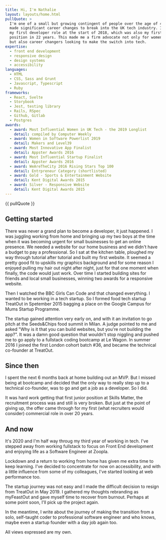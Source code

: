 ```yaml
---
title: Hi, I'm Nathalie
layout: layouts/home.html
pullQuote: >
  I'm one of a small but growing contingent of people over the age of 40, who've
  made significant career changes to break into the UK tech industry. I secured
  my first developer role at the start of 2018, which was also my first ’employed’
  position in 22 years. This made me a firm advocate not only for women returners
  but also career changers looking to make the switch into tech.
expertise:
  - front end development
  - responsive design
  - design systems
  - accessibility
languages:
  - HTML
  - CSS, Sass and Grunt
  - Javascript, Typescript
  - Ruby
frameworks:
  - React, Svelte
  - Storybook
  - Jest, testing library
  - Rails, RSpec
  - Github, Gitlab
  - Postgres
awards:
  - award: Most Influential Women in UK Tech - the 2019 Longlist
    detail: compiled by Computer Weekly
  - award: Women in Software Powerlist 2019
    detail: Makers and Level39
  - award: Most Innovative App Finalist
    detail: Appster Awards 2016
  - award: Most Influential Startup Finalist
    detail: Appster Awards 2016
  - award: WeAreTheCity 2016 Rising Stars Top 100
    detail: Entrpreneur Category (shortlisted)
  - award: Gold - Sports & Entertainment Website
    detail: Kent Digital Awards 2015
  - award: Silver - Responsive Website
    detail: Kent Digital Awards 2015
---
```


{{ pullQuote }}

<h2>Getting started</h2>
<p>
  There was never a grand plan to become a developer, it just happened. I was
  juggling working from home and bringing up my two boys at the time when it was
  becoming urgent for small businesses to get an online presence. We needed a
  website for our home business and we didn't have a budget to pay a professional.
  So I sat at the kitchen table, ploughed my way through tutorial after tutorial
  and built my first website. It seemed a pretty good fit to upskills my graphics
  background and for some reason I enjoyed pulling my hair out night after night,
  just for that one moment when finally, the code would just work. Over time I
  started building sites for friends and local small businesses, winning two
  awards for a responsive website.
</p>

<p>
  Then I watched the BBC Girls Can Code and that changed everything. I wanted to be
  working in a tech startup. So I formed food tech startup TreatOut in Spetember
  2015 bagging a place on the Google Campus for Mums Startup Programme.
</p>

<p>
  The startup gained attention very early on, and with it an invitation to go pitch
  at the Seeds&Chips food summit in Milan. A judge pointed to me and asked "Why
  is it that you can build websites, but you're not building the app?". It was
  a damn good question that wouldn't stop niggling and pushed me to go apply to a
  fullstack coding bootcamp at Le Wagon. In summer 2016 I joined the first London
  cohort batch #36, and became the technical co-founder at TreatOut.
</p>

<h2>Since then</h2>
<p>
  I spent the next 6 months back at home building out an MVP. But I missed being
  at bootcamp and decided that the only way to really step up to a technical
  co-founder, was to go and get a job as a developer. So I did.
</p>
<p>
  It was hard work getting that first junior position at Skills Matter, the
  recruitment process was and still is very broken. But just at the point of
  giving up, the offer came through for my first (what recruiters would consider)
  commercial role in over 20 years.
</p>

<h2>And now</h2>
<p>
  It's 2020 and I'm half way throug my third year of working in tech. I've stepped
  away from working fullstack to focus on Front End development and enjoying life
  as a Software Engineer at Zoopla.
</p>
<p>
  Lockdown and a return to working from home has given me extra time to keep
  learning. I've decided to concentrate for now on accessibility, and with a little
  influence from some of my colleagues, I've started looking at web performance too.
</p>
<p>
  The startup journey was not easy and I made the difficult decision to resign
  from TreatOut in May 2019. I gathered my thoughts rebranding as myFeastOut and
  gave myself time to recover from burnout. Perhaps at some point soon, I'll pick
  up the project again.
</p>
<p>
  In the meantime, I write about the journey of making the transition from a solo,
  self-taught coder to professional software engineer and who knows, maybe even
  a startup founder with a day job again too.
</p>
<p>All views expressed are my own.</p>
